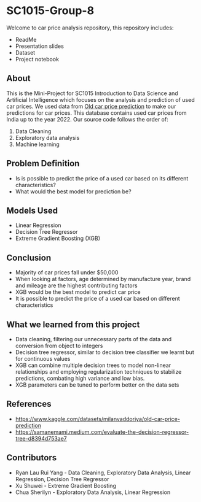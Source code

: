 # SC1015-Group-8
Welcome to car price analysis repository, this repository includes:
- ReadMe
- Presentation slides
- Dataset
- Project notebook

## About
This is the Mini-Project for SC1015 Introduction to Data Science and Artificial Intelligence which focuses on the analysis and prediction of used car prices. We used data from  [Old car price prediction](https://www.kaggle.com/datasets/milanvaddoriya/old-car-price-prediction) to make our predictions for car prices. This database contains used car prices from India up to the year 2022.
Our source code follows the order of:
1. Data Cleaning
2. Exploratory data analysis
3. Machine learning

## Problem Definition

- Is is possible to predict the price of a used car based on its different characteristics?
- What would the best model for prediction be?
  
## Models Used

- Linear Regression
- Decision Tree Regressor
- Extreme Gradient Boosting (XGB)
  
## Conclusion
- Majority of car prices fall under $50,000
- When looking at factors, age determined by manufacture year, brand and mileage are the highest contributing factors
- XGB would be the best model to predict car price
- It is possible to predict the price of a used car based on different characteristics

## What we learned from this project
- Data cleaning, filtering our unnecessary parts of the data and conversion from object to integers
- Decision tree regressor, similar to decision tree classifier we learnt but for continuous values
- XGB can combine multiple decision trees to model non-linear relationships and employing regularization techniques to stabilize predictions, combating high variance and low bias.
- XGB parameters can be tuned to perform better on the data sets

## References
- https://www.kaggle.com/datasets/milanvaddoriya/old-car-price-prediction
- https://samanemami.medium.com/evaluate-the-decision-regressor-tree-d8394d753ae7

## Contributors
- Ryan Lau Rui Yang - Data Cleaning, Exploratory Data Analysis, Linear Regression, Decision Tree Regressor
- Xu Shuwei - Extreme Gradient Boosting
- Chua Sherilyn - Exploratory Data Analysis, Linear Regression


